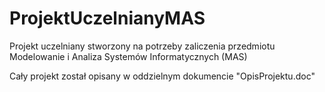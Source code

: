 # ProjektUczelnianyMAS
Projekt uczelniany stworzony na potrzeby zaliczenia przedmiotu Modelowanie i Analiza Systemów Informatycznych (MAS)

Cały projekt został opisany w oddzielnym dokumencie "OpisProjektu.doc"

